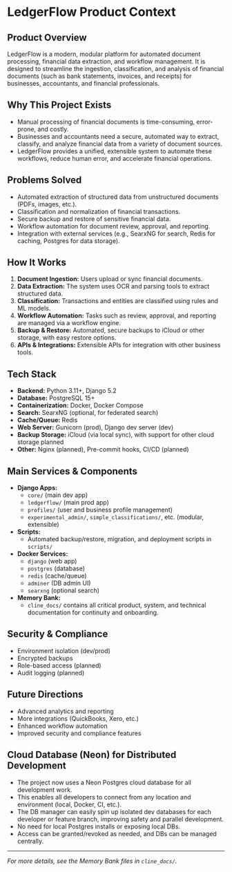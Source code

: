 # LedgerFlow Product Context

## Product Overview
LedgerFlow is a modern, modular platform for automated document processing, financial data extraction, and workflow management. It is designed to streamline the ingestion, classification, and analysis of financial documents (such as bank statements, invoices, and receipts) for businesses, accountants, and financial professionals.

## Why This Project Exists
- Manual processing of financial documents is time-consuming, error-prone, and costly.
- Businesses and accountants need a secure, automated way to extract, classify, and analyze financial data from a variety of document sources.
- LedgerFlow provides a unified, extensible system to automate these workflows, reduce human error, and accelerate financial operations.

## Problems Solved
- Automated extraction of structured data from unstructured documents (PDFs, images, etc.).
- Classification and normalization of financial transactions.
- Secure backup and restore of sensitive financial data.
- Workflow automation for document review, approval, and reporting.
- Integration with external services (e.g., SearxNG for search, Redis for caching, Postgres for data storage).

## How It Works
1. **Document Ingestion:** Users upload or sync financial documents.
2. **Data Extraction:** The system uses OCR and parsing tools to extract structured data.
3. **Classification:** Transactions and entities are classified using rules and ML models.
4. **Workflow Automation:** Tasks such as review, approval, and reporting are managed via a workflow engine.
5. **Backup & Restore:** Automated, secure backups to iCloud or other storage, with easy restore options.
6. **APIs & Integrations:** Extensible APIs for integration with other business tools.

## Tech Stack
- **Backend:** Python 3.11+, Django 5.2
- **Database:** PostgreSQL 15+
- **Containerization:** Docker, Docker Compose
- **Search:** SearxNG (optional, for federated search)
- **Cache/Queue:** Redis
- **Web Server:** Gunicorn (prod), Django dev server (dev)
- **Backup Storage:** iCloud (via local sync), with support for other cloud storage planned
- **Other:** Nginx (planned), Pre-commit hooks, CI/CD (planned)

## Main Services & Components
- **Django Apps:**
  - `core/` (main dev app)
  - `ledgerflow/` (main prod app)
  - `profiles/` (user and business profile management)
  - `experimental_admin/`, `simple_classifications/`, etc. (modular, extensible)
- **Scripts:**
  - Automated backup/restore, migration, and deployment scripts in `scripts/`
- **Docker Services:**
  - `django` (web app)
  - `postgres` (database)
  - `redis` (cache/queue)
  - `adminer` (DB admin UI)
  - `searxng` (optional search)
- **Memory Bank:**
  - `cline_docs/` contains all critical product, system, and technical documentation for continuity and onboarding.

## Security & Compliance
- Environment isolation (dev/prod)
- Encrypted backups
- Role-based access (planned)
- Audit logging (planned)

## Future Directions
- Advanced analytics and reporting
- More integrations (QuickBooks, Xero, etc.)
- Enhanced workflow automation
- Improved security and compliance features

## Cloud Database (Neon) for Distributed Development
- The project now uses a Neon Postgres cloud database for all development work.
- This enables all developers to connect from any location and environment (local, Docker, CI, etc.).
- The DB manager can easily spin up isolated dev databases for each developer or feature branch, improving safety and parallel development.
- No need for local Postgres installs or exposing local DBs.
- Access can be granted/revoked as needed, and DBs can be managed centrally.

---

*For more details, see the Memory Bank files in `cline_docs/`.* 